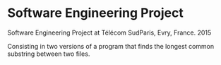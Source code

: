 # Software Engineering Project
Software Engineering Project at Télécom SudParis, Evry, France. 2015

Consisting in two versions of a program that finds the longest common substring between two files.

